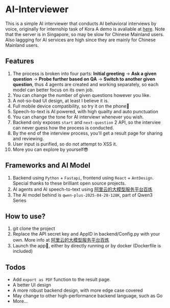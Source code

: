 # AI-Interviewer
This is a simple AI interviewer that conducts AI behavioral interviews by voice, originally for internship task of Kora
A demo is avaliable at [here](https://demo.mmyz.xyz/). Note that the server is in Singapore, so may be slow for Chinese Mainland users. Also laggging for AI services are high since they are mainly for Chinese Mainland users.

## Features
1. The process is broken into four parts: **Initial greeting** -> **Ask a given question** -> **Probe further based on QA** -> **Switch to another given question**, thus 4 agents are created and working separately, so each model can better focus on its own job.
2. You can change the number of given questions however you like.
3. A not-so-bad UI design, at least I believe it is.
4. Full mobile device compatibility, so try it on the phone📱
5. Speech-to-text is AI powered, with high quailty and auto punctuation
6. You can change the tone for AI interviewr whenever you wish.
7. Backend only exposes `start` and `next-question` 2 API, so the interviee can never guess how the process is conducted.
8. By the end of the interview process, you'll get a result page for sharing and reviewing.
9. User input is purified, so do not attempt to XSS it.
10. More you can explore by yourself😎

## Frameworks and AI Model
1. Backend using `Python` + `Fastapi`, frontend using `React` + `AntDesign`. Special thanks to these brilliant open source projects.
2. AI agents and AI speech-to-text using [阿里云的大模型服务平台百炼](https://bailian.console.aliyun.com/?tab=doc#/doc)
3. The AI model behind is `qwen-plus-2025-04-28-128K`, part of Qwen3 Series

## How to use?
1. git clone the project
2. Replace the API secret key and AppID in backend/Config.py with your own. More info at [阿里云的大模型服务平台百炼](https://bailian.console.aliyun.com/?tab=doc#/doc)
3. Launch the app🚀, either by directly running or by docker (Dockerfile is included)

## Todos
- Add `export as PDF` function to the result page.
- A better UI design
- A more robust backend design, with more edge case covered
- May change to other high-performance backend language, such as Go
- More...
